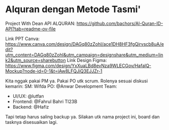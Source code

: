 # Alquran dengan Metode Tasmi'
Project With Dean
API ALQURAN: 
https://github.com/bachors/Al-Quran-ID-API?tab=readme-ov-file

Link PPT Canva: https://www.canva.com/design/DAGq80zZohI/ace1DH8HF3fgQirvscb8uA/edit?utm_content=DAGq80zZohI&utm_campaign=designshare&utm_medium=link2&utm_source=sharebutton
Link Design Figma: https://www.figma.com/design/YxXuaLBd8evNza9WLECGov/HafalQ-Mockup?node-id=0-1&t=iAw8LFQJiQ3EJJZr-1

Kita nggak pakai PM ya. Pakai PO utk scrum. Rolenya sesuai diskusi kemarin:
SM: Wifda
PO: @Anwar 
Development Team:
- UI/UX: @lutfan 
- Frontend: @Fahrul Bahri TI23B 
- Backend: @Hafiz 
 
Tapi tetap harus saling backup ya. Silakan utk nama project ini, board dan tasknya disesuaikan lagi.
